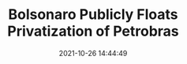 ---
"title": "Bolsonaro Publicly Floats Privatization of Petrobras"
"date": "2021-10-26 14:44:49"
"feed_name": "RIGZONE"
"feed_website": "http://www.rigzone.com/"
"feed_rss": "http://www.rigzone.com/news/rss/rigzone_latest.aspx"
"link": "https://www.rigzone.com/news/wire/bolsonaro_publicly_floats_privatization_of_petrobras-26-oct-2021-166823-article/?rss=true"
"source": "None"
"file": "_posts/2021-1-1-e0f7bbe275f0cd4e43da47c3552f9c33af41da97.md"
"accident": "0"
"drilling": "0"
"dead": "0"
"injured": "0"
"arrested": "0"
"place": "unknown place"
"where": "unknown site"
"causes": "unknown"
"place_uri": "unknown place"
---